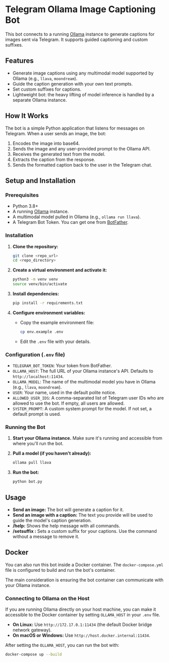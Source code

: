 # Telegram Ollama Image Captioning Bot

This bot connects to a running [Ollama](https://ollama.com/) instance to generate captions for images sent via Telegram. It supports guided captioning and custom suffixes.

## Features

-   Generate image captions using any multimodal model supported by Ollama (e.g., `llava`, `moondream`).
-   Guide the caption generation with your own text prompts.
-   Set custom suffixes for captions.
-   Lightweight bot: the heavy lifting of model inference is handled by a separate Ollama instance.

## How It Works

The bot is a simple Python application that listens for messages on Telegram. When a user sends an image, the bot:
1.  Encodes the image into base64.
2.  Sends the image and any user-provided prompt to the Ollama API.
3.  Receives the generated text from the model.
4.  Extracts the caption from the response.
5.  Sends the formatted caption back to the user in the Telegram chat.

## Setup and Installation

### Prerequisites

-   Python 3.8+
-   A running [Ollama](https://ollama.com/) instance.
-   A multimodal model pulled in Ollama (e.g., `ollama run llava`).
-   A Telegram Bot Token. You can get one from [BotFather](https://t.me/botfather).

### Installation

1.  **Clone the repository:**
    ```bash
    git clone <repo_url>
    cd <repo_directory>
    ```

2.  **Create a virtual environment and activate it:**
    ```bash
    python3 -m venv venv
    source venv/bin/activate
    ```

3.  **Install dependencies:**
    ```bash
    pip install -r requirements.txt
    ```

4.  **Configure environment variables:**
    -   Copy the example environment file:
        ```bash
        cp env.example .env
        ```
    -   Edit the `.env` file with your details.

### Configuration (`.env` file)

-   `TELEGRAM_BOT_TOKEN`: Your token from BotFather.
-   `OLLAMA_HOST`: The full URL of your Ollama instance's API. Defaults to `http://localhost:11434`.
-   `OLLAMA_MODEL`: The name of the multimodal model you have in Ollama (e.g., `llava`, `moondream`).
-   `USER`: Your name, used in the default polite notice.
-   `ALLOWED_USER_IDS`: A comma-separated list of Telegram user IDs who are allowed to use the bot. If empty, all users are allowed.
-   `SYSTEM_PROMPT`: A custom system prompt for the model. If not set, a default prompt is used.

### Running the Bot

1.  **Start your Ollama instance.** Make sure it's running and accessible from where you'll run the bot.

2.  **Pull a model (if you haven't already):**
    ```bash
    ollama pull llava
    ```

3.  **Run the bot:**
    ```bash
    python bot.py
    ```

## Usage

-   **Send an image:** The bot will generate a caption for it.
-   **Send an image with a caption:** The text you provide will be used to guide the model's caption generation.
-   **/help:** Shows the help message with all commands.
-   **/setsuffix <message>:** Sets a custom suffix for your captions. Use the command without a message to remove it.

## Docker

You can also run this bot inside a Docker container. The `docker-compose.yml` file is configured to build and run the bot's container.

The main consideration is ensuring the bot container can communicate with your Ollama instance.

### Connecting to Ollama on the Host

If you are running Ollama directly on your host machine, you can make it accessible to the Docker container by setting `OLLAMA_HOST` in your `.env` file.

-   **On Linux:** Use `http://172.17.0.1:11434` (the default Docker bridge network gateway).
-   **On macOS or Windows:** Use `http://host.docker.internal:11434`.

After setting the `OLLAMA_HOST`, you can run the bot with:
```bash
docker-compose up --build
```
